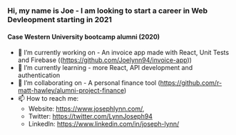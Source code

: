### Hi, my name is Joe - I am looking to start a career in Web Devleopment starting in 2021
#### Case Western University bootcamp alumni (2020)

- 🔭 I’m currently working on - An invoice app made with React, Unit Tests and Firebase ((https://github.com/Joelynn94/invoice-app))
- 🌱 I’m currently learning - more React, API development and authentication
- 👯 I’m collaborating on - A personal finance tool (https://github.com/r-matt-hawley/alumni-project-finance)
- 📫 How to reach me: 
  - Website: https://www.josephlynn.com/,
  - Twitter: https://twitter.com/LynnJoseph94
  - LinkedIn: https://www.linkedin.com/in/joseph-lynn/


<!--
**Joelynn94/joelynn94** is a ✨ _special_ ✨ repository because its `README.md` (this file) appears on your GitHub profile.
-->
